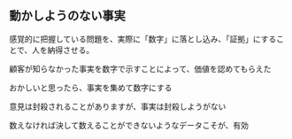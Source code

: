 ## 動かしようのない事実


感覚的に把握している問題を、実際に「数字」に落とし込み、「証拠」にすることで、人を納得させる。


顧客が知らなかった事実を数字で示すことによって、価値を認めてもらえた


おかしいと思ったら、事実を集めて数字にする


意見は封殺されることがありますが、事実は封殺しようがない


数えなければ決して数えることができないようなデータこそが、有効



